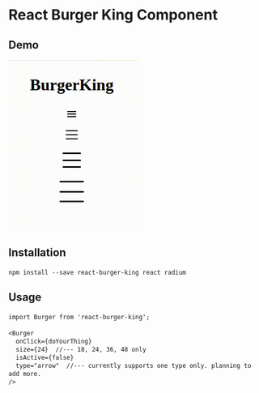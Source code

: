 # React Burger King Component

## Demo
![alt text](/demo/demo.gif)

## Installation

```
npm install --save react-burger-king react radium
```

## Usage

```
import Burger from 'react-burger-king';

<Burger
  onClick={doYourThing}
  size={24}  //--- 18, 24, 36, 48 only
  isActive={false}
  type="arrow"  //--- currently supports one type only. planning to add more.
/>
```
